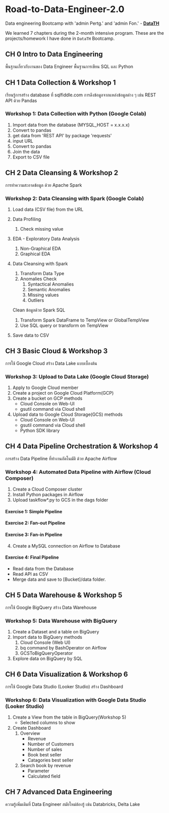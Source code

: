# Road-to-Data-Engineer-2.0

Data engineering Bootcamp with 'admin Pertg.' and 'admin Fon.' - **[DataTH](https://school.datath.com/)**

We learned 7 chapters during the 2-month intensive program. These are the projects/homework I have done in `DataTH` Bootcamp.

## CH 0 Intro to Data Engineering
พื้นฐานเกี่ยวกับงานของ Data Engineer
พื้นฐานการเขียน SQL และ Python
  
## CH 1 Data Collection & Workshop 1 
เรียนรู้การสร้าง database ที่ sqlfiddle.com 
การดึงข้อมูลจากแหล่งข้อมูลต่าง ๆ เช่น REST API ด้วย Pandas 
### Workshop 1: Data Collection with Python (Google Colab)
1. Import data from the database (MYSQL_HOST = x.x.x.x) 
2. Convert to pandas 
3. get data from 'REST API' by package 'requests' 
4. input URL 
5. Convert to pandas 
6. Join the data 
7. Export to CSV file
    
## CH 2 Data Cleansing & Workshop 2 
การทำความสะอาดข้อมูล ด้วย Apache Spark 
### Workshop 2: Data Cleansing with Spark (Google Colab)
1. Load data (CSV file) from the URL 
2. Data Profiling
    1. Check missing value
3. EDA - Exploratory Data Analysis
    1. Non-Graphical EDA
    2. Graphical EDA
4. Data Cleansing with Spark
    1. Transform Data Type
    2. Anomalies Check
       1. Syntactical Anomalies 
       2. Semantic Anomalies 
       3. Missing values 
       4. Outliers

    Clean ข้อมูลด้วย Spark SQL
   1. Transform Spark DataFrame to TempView or GlobalTempView
   2. Use SQL query or transform on TempView
6. Save data to CSV

## CH 3 Basic Cloud & Workshop 3
การใช้ Google Cloud สร้าง Data Lake แบบเบื้องต้น
### Workshop 3: Upload to Data Lake (Google Cloud Storage)
1. Apply to Google Cloud member
2. Create a project on Google Cloud Platform(GCP)
3. Create a bucket on GCP methods
     + Cloud Console on Web-UI
     + gsutil command via Cloud shell
4. Upload data to Google Cloud Storage(GCS) methods
    + Cloud Console on Web-UI
    + gsutil command via Cloud shell
    + Python SDK library
## CH 4 Data Pipeline Orchestration & Workshop 4
การสร้าง Data Pipeline ที่ทำงานอัตโนมัติ ด้วย Apache Airflow
### Workshop 4: Automated Data Pipeline with Airflow (Cloud Composer)
1. Create a Cloud Composer cluster
2. Install Python packages in Airflow
3. Upload taskflow*.py to GCS in the dags folder
#### Exercise 1: Simple Pipeline
#### Exercise 2: Fan-out Pipeline
#### Exercise 3: Fan-in Pipeline
4. Create a MySQL connection on Airflow to Database
#### Exercise 4: Final Pipeline
- Read data from the Database
- Read API as CSV
- Merge data and save to [Bucket]/data folder.
  
## CH 5 Data Warehouse & Workshop 5
การใช้ Google BigQuery สร้าง Data Warehouse
### Workshop 5: Data Warehouse with BigQuery
1. Create a Dataset and a table on BigQuery
2. Import data to BigQuery methods
    1. Cloud Console (Web UI)
    2. bq command by BashOperator on Airflow
    3. GCSToBigQueryOperator
3. Explore data on BigQuery by SQL

## CH 6 Data Visualization & Workshop 6
การใช้ Google Data Studio (Looker Studio) สร้าง Dashboard
### Workshop 6: Data Visualization with Google Data Studio (Looker Studio)
1. Create a View from the table in BigQuery(Workshop 5)
     + Selected columns to show
3. Create Dashboard
     1. Overview
          + Revenue
          + Number of Customers
          + Number of sales
          + Book best seller
          + Catagories best seller
     2. Search book by revenue
          + Parameter
          + Calculated field

## CH 7 Advanced Data Engineering
ความรู้เพิ่มเติมที่ Data Engineer สมัยใหม่ต้องรู้ เช่น Databricks, Delta Lake

